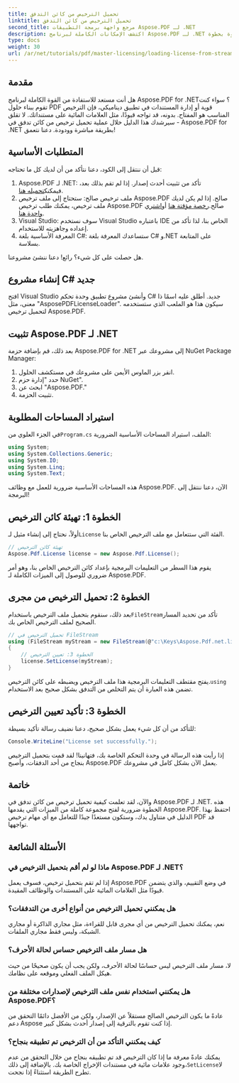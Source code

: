 ```yaml
---
title: تحميل الترخيص من كائن التدفق
linktitle: تحميل الترخيص من كائن التدفق
second_title: مرجع واجهة برمجة التطبيقات Aspose.PDF لـ .NET
description: اكتشف الإمكانات الكاملة لبرنامج Aspose.PDF لـ .NET من خلال تعلم كيفية تحميل ترخيص من مصدر. يوفر هذا الدليل الشامل تعليمات خطوة بخطوة.
type: docs
weight: 30
url: /ar/net/tutorials/pdf/master-licensing/loading-license-from-stream-object/
---
```

## مقدمة

هل أنت مستعد للاستفادة من القوة الكاملة لبرنامج Aspose.PDF for .NET؟ سواء كنت تقوم ببناء حلول PDF قوية أو إدارة المستندات في تطبيق ديناميكي، فإن الترخيص المناسب هو المفتاح. بدونه، قد تواجه قيودًا، مثل العلامات المائية على مستنداتك. لا تقلق - سيرشدك هذا الدليل خلال عملية تحميل ترخيص من كائن تدفق في Aspose.PDF for .NET بطريقة مباشرة وودودة. دعنا نتعمق!

## المتطلبات الأساسية

قبل أن ننتقل إلى الكود، دعنا نتأكد من أن لديك كل ما تحتاجه:

1.  Aspose.PDF لـ .NET: تأكد من تثبيت أحدث إصدار. إذا لم تقم بذلك بعد، فيمكنك[تحميله هنا](https://releases.aspose.com/pdf/net/).
2.  ملف ترخيص صالح: ستحتاج إلى ملف ترخيص Aspose.PDF صالح. إذا لم يكن لديك ملف ترخيص، يمكنك طلب ترخيص Aspose.PDF صالح.[رخصة مؤقتة هنا](https://purchase.aspose.com/temporary-license/) أو[اشتري واحدة هنا](https://purchase.aspose.com/buy).
3. Visual Studio: سوف نستخدم Visual Studio باعتباره IDE الخاص بنا، لذا تأكد من إعداده وجاهزيته للاستخدام.
4. المعرفة الأساسية بلغة C#: ستساعدك المعرفة بلغة C# و.NET على المتابعة بسلاسة.

هل حصلت على كل شيء؟ رائع! دعنا ننشئ مشروعنا.

## إنشاء مشروع C# جديد

افتح Visual Studio وأنشئ مشروع تطبيق وحدة تحكم C# جديد. أطلق عليه اسمًا ذا معنى، مثل "AsposePDFLicenseLoader". سيكون هذا هو الملعب الذي ستستخدمه لتحميل ترخيص Aspose.PDF.

## تثبيت Aspose.PDF لـ .NET

بعد ذلك، قم بإضافة حزمة Aspose.PDF for .NET إلى مشروعك عبر NuGet Package Manager:

1. انقر بزر الماوس الأيمن على مشروعك في مستكشف الحلول.
2. حدد "إدارة حزم NuGet".
3. ابحث عن "Aspose.PDF."
4. تثبيت الحزمة.

## استيراد المساحات المطلوبة

 في الجزء العلوي من`Program.cs` الملف، استيراد المساحات الأساسية الضرورية:

```csharp
using System;
using System.Collections.Generic;
using System.IO;
using System.Linq;
using System.Text;
```

هذه المساحات الأساسية ضرورية للعمل مع وظائف Aspose.PDF. الآن، دعنا ننتقل إلى البرمجة!

## الخطوة 1: تهيئة كائن الترخيص

 أولاً، نحتاج إلى إنشاء مثيل لـ`License` الفئة التي ستتعامل مع ملف الترخيص الخاص بنا.

```csharp
// تهيئة كائن الترخيص
Aspose.Pdf.License license = new Aspose.Pdf.License();
```

يقوم هذا السطر من التعليمات البرمجية بإعداد كائن الترخيص الخاص بنا، وهو أمر ضروري للوصول إلى الميزات الكاملة لـ Aspose.PDF.

## الخطوة 2: تحميل الترخيص من مجرى

 بعد ذلك، سنقوم بتحميل ملف الترخيص باستخدام`FileStream`تأكد من تحديد المسار الصحيح لملف الترخيص الخاص بك.

```csharp
// تحميل الترخيص في FileStream
using (FileStream myStream = new FileStream(@"c:\Keys\Aspose.Pdf.net.lic", FileMode.Open))
{
    // الخطوة 3: تعيين الترخيص
    license.SetLicense(myStream);
}
```

 يفتح مقتطف التعليمات البرمجية هذا ملف الترخيص ويضبطه على كائن الترخيص.`using` تضمن هذه العبارة أن يتم التخلص من التدفق بشكل صحيح بعد الاستخدام.

## الخطوة 3: تأكيد تعيين الترخيص

للتأكد من أن كل شيء يعمل بشكل صحيح، دعنا نضيف رسالة تأكيد بسيطة:

```csharp
Console.WriteLine("License set successfully.");
```

إذا رأيت هذه الرسالة في وحدة التحكم الخاصة بك، فتهانينا! لقد قمت بتحميل الترخيص بنجاح من أحد الدفقات، وأصبح Aspose.PDF يعمل الآن بشكل كامل في مشروعك.

## خاتمة

والآن، لقد تعلمت كيفية تحميل ترخيص من كائن تدفق في Aspose.PDF لـ .NET. هذه الخطوة ضرورية لفتح مجموعة كاملة من الميزات التي يقدمها Aspose.PDF. احتفظ بهذا الدليل في متناول يدك، وستكون مستعدًا جيدًا للتعامل مع أي مهام ترخيص PDF قد تواجهها.

## الأسئلة الشائعة

### ماذا لو لم أقم بتحميل الترخيص في Aspose.PDF لـ .NET؟  
إذا لم تقم بتحميل ترخيص، فسوف يعمل Aspose.PDF في وضع التقييم، والذي يتضمن قيودًا مثل العلامات المائية على المستندات والوظائف المقيدة.

### هل يمكنني تحميل الترخيص من أنواع أخرى من التدفقات؟  
نعم، يمكنك تحميل الترخيص من أي مجرى قابل للقراءة، مثل مجاري الذاكرة أو مجاري الشبكة، وليس فقط مجاري الملفات.

### هل مسار ملف الترخيص حساس لحالة الأحرف؟  
لا، مسار ملف الترخيص ليس حساسًا لحالة الأحرف، ولكن يجب أن يكون صحيحًا من حيث هيكل الملف الفعلي وموقعه على نظامك.

### هل يمكنني استخدام نفس ملف الترخيص لإصدارات مختلفة من Aspose.PDF؟  
عادةً ما يكون الترخيص الصالح مستقلاً عن الإصدار، ولكن من الأفضل دائمًا التحقق من دعم Aspose إذا كنت تقوم بالترقية إلى إصدار أحدث بشكل كبير.

### كيف يمكنني التأكد من أن الترخيص تم تطبيقه بنجاح؟  
 يمكنك عادةً معرفة ما إذا كان الترخيص قد تم تطبيقه بنجاح من خلال التحقق من عدم وجود علامات مائية في مستندات الإخراج الخاصة بك. بالإضافة إلى ذلك،`SetLicense`لا تطرح الطريقة استثناءً إذا نجحت.